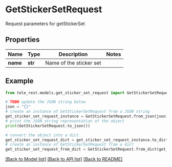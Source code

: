 # GetStickerSetRequest

Request parameters for getStickerSet

## Properties

Name | Type | Description | Notes
------------ | ------------- | ------------- | -------------
**name** | **str** | Name of the sticker set | 

## Example

```python
from tele_rest.models.get_sticker_set_request import GetStickerSetRequest

# TODO update the JSON string below
json = "{}"
# create an instance of GetStickerSetRequest from a JSON string
get_sticker_set_request_instance = GetStickerSetRequest.from_json(json)
# print the JSON string representation of the object
print(GetStickerSetRequest.to_json())

# convert the object into a dict
get_sticker_set_request_dict = get_sticker_set_request_instance.to_dict()
# create an instance of GetStickerSetRequest from a dict
get_sticker_set_request_from_dict = GetStickerSetRequest.from_dict(get_sticker_set_request_dict)
```
[[Back to Model list]](../README.md#documentation-for-models) [[Back to API list]](../README.md#documentation-for-api-endpoints) [[Back to README]](../README.md)


